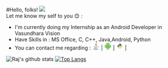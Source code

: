  #Hello, folks! <img src="https://raw.githubusercontent.com/MartinHeinz/MartinHeinz/master/wave.gif" width="30px"> <br>
Let me know my self to you :blush: :

- I'm currently doing my Internship as an Android Developer in Vasundhara Vision
- Have Skills in : MS Office, C, C++, Java,Android, Python
- You can contact me regarding : <code><img height="20" src="https://raw.githubusercontent.com/github/explore/80688e429a7d4ef2fca1e82350fe8e3517d3494d/topics/java/java.png"></code> |  <code><img height="20" src="https://raw.githubusercontent.com/github/explore/80688e429a7d4ef2fca1e82350fe8e3517d3494d/topics/android/android.png"></code> | <code><img height="20" src="https://raw.githubusercontent.com/github/explore/80688e429a7d4ef2fca1e82350fe8e3517d3494d/topics/python/python.png"></code> | 

![Raj's github stats](https://github-readme-stats.vercel.app/api?username=Raj-Gandhi&show_icons=true&theme=radical)
[![Top Langs](https://github-readme-stats.vercel.app/api/top-langs/?username=Raj-Gandhi&show_icons=true&theme=radical&layout=compact)](https://github.com/Raj-Gandhi/github-readme-stats)
